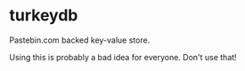 # turkeydb
Pastebin.com backed key-value store.

Using this is probably a bad idea for everyone. Don't use that!
